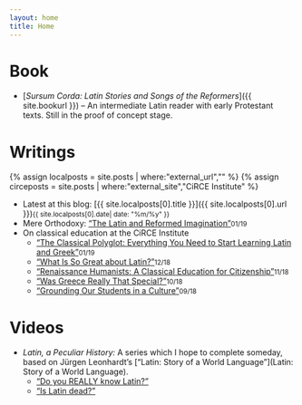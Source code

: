 ```yaml
---
layout: home
title: Home
---
```


# Book
- [*Sursum Corda: Latin Stories and Songs of the Reformers*]({{ site.bookurl }}) – An intermediate Latin reader with early Protestant texts. Still in the proof of concept stage.

# Writings
{% assign localposts = site.posts | where:"external_url","" %}
{% assign circeposts = site.posts | where:"external_site","CiRCE Institute" %}
* Latest at this blog: [{{ site.localposts[0].title }}]({{ site.localposts[0].url }})<small class="post-date">{{ site.localposts[0].date| date: "%m/%y" }}</small>
* Mere Orthodoxy: [“The Latin and Reformed Imagination”](https://mereorthodoxy.com/latin-reformed-imagination/)<small class="post-date">01/19</small>
* On classical education at the CiRCE Institute
    - [“The Classical Polyglot: Everything You Need to Start Learning Latin and Greek”](https://www.circeinstitute.org/blog/classical-polyglot-everything-you-need-start-learning-latin-and-greek)<small class="post-date">01/19</small>
    - [“What Is So Great about Latin?”](https://www.circeinstitute.org/blog/what-so-great-about-latin)<small class="post-date">12/18</small>
    - [“Renaissance Humanists: A Classical Education for Citizenship”](https://www.circeinstitute.org/blog/renaissance-humanists-classical-education-citizenship)<small class="post-date">11/18</small>
    - [“Was Greece Really That Special?”](https://www.circeinstitute.org/blog/was-greece-really-special)<small class="post-date">10/18</small>
    - [“Grounding Our Students in a Culture”](https://www.circeinstitute.org/blog/grounding-our-students-culture)<small class="post-date">09/18</small>

# Videos
* *Latin, a Peculiar History:* A series which I hope to complete someday, based on Jürgen Leonhardt’s [“Latin: Story of a World Language”](Latin: Story of a World Language).
    - [“Do you REALLY know Latin?”](https://www.youtube.com/watch?v=AT0U5BJ19aM&list=PLqvZZdoCdlTu63N-cVAPR7WfEbkB6EEoE)
    - [“Is Latin dead?”](https://www.youtube.com/watch?v=JdFAFfYdkoQ&list=PLqvZZdoCdlTu63N-cVAPR7WfEbkB6EEoE)